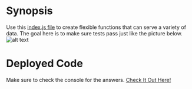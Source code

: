 # Synopsis
Use this [index.js file](https://tiy-learn-content.s3.amazonaws.com/01e9bce5-index.js) to create flexible functions that can serve a variety of data. 
The goal here is to make sure tests pass just like the picture below. 
![alt text](https://tiy-learn-content.s3.amazonaws.com/8ff114f2-final.png)
# Deployed Code
Make sure to check the console for the answers.
[Check It Out Here!](http://tiy-2016q1-eh_cosmo-classes.surge.sh/)
